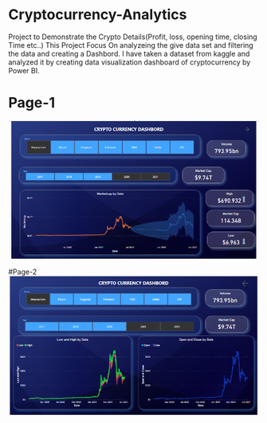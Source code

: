 # Cryptocurrency-Analytics

Project to Demonstrate the Crypto Details(Profit, loss, opening time, closing Time etc..)
This Project Focus On analyzeing the give data set and filtering the data and creating a Dashbord.
I have taken a dataset from kaggle and analyzed it by creating data visualization dashboard of cryptocurrency by Power BI.


# Page-1
![image](https://raw.githubusercontent.com/anupam073/Cryptocurrency-Analytics/main/Demo/crypto-dashboard-1.png)

#Page-2
![image](https://raw.githubusercontent.com/anupam073/Cryptocurrency-Analytics/main/Demo/crypto-dashboard-2.png)

